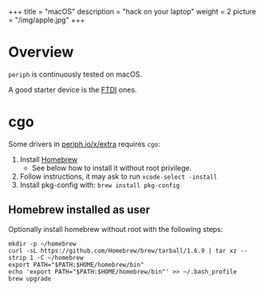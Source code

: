 +++
title = "macOS"
description = "hack on your laptop"
weight = 2
picture = "/img/apple.jpg"
+++

# Overview

`periph` is continuously tested on macOS.

A good starter device is the [FTDI](/device/ftdi/) ones.


# cgo

Some drivers in [periph.io/x/extra](https://periph.io/x/extra) requires `cgo`:

1. Install [Homebrew](https://brew.sh)
   - See below how to install it without root privilege.
1. Follow instructions, it may ask to run `xcode-select -install`
1. Install pkg-config with: `brew install pkg-config`


## Homebrew installed as user

Optionally install homebrew without root with the following steps:

    mkdir -p ~/homebrew
    curl -sL https://github.com/Homebrew/brew/tarball/1.6.9 | tar xz --strip 1 -C ~/homebrew
    export PATH="$PATH:$HOME/homebrew/bin"
    echo 'export PATH="$PATH:$HOME/homebrew/bin"' >> ~/.bash_profile
    brew upgrade
